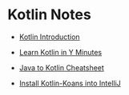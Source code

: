 # Kotlin Notes

* [Kotlin Introduction](https://android.jlelse.eu/kotlin-now-official-android-language-36364b4914c1)

* [Learn Kotlin in Y Minutes](https://learnxinyminutes.com/docs/kotlin/)

* [Java to Kotlin Cheatsheet](https://github.com/MindorksOpenSource/from-java-to-kotlin)

* [Install Kotlin-Koans into IntelliJ](https://www.jetbrains.com/education/kotlin-edu/)
